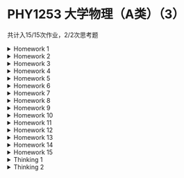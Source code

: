 # PHY1253 大学物理（A类）（3）

共计入15/15次作业，2/2次思考题

<details>
<summary>Homework 1</summary>

### Homework 1

[Homework 1](./Homework/Homework%2001.pdf)：100/100  
**题目：**  
Page64页1-5题  
6.真空中有四块完全相同且彼此靠近的大金属板平行放置，表面涂黑（可看作绝对黑体），从左到右四块板的热力学温度分别为T1，T2，T3和T4。最外侧两块板的热力学温度各维持T1和T4，且T1>T4，当到达热平衡时，求第二和第三块板的热力学温度T2和T3。
</details>

<details>
<summary>Homework 2</summary>

### Homework 2

[Homework 2](./Homework/Homework%2002.pdf)：100/100  
**题目：**  
康普顿效应和玻尔原子  
1-7，8，9，10，11  
其中11题的第一问（1）两种情况下波长的相对改变量，电子获得动能之比Ek1/Ek2。
</details>

<details>
<summary>Homework 3</summary>

### Homework 3

[Homework 3](./Homework/Homework%2003.pdf)：100/100  
**题目：**  
1.证明帕邢系在红外波段。To do this, you only need to calculate the shortest wavelength in the series.

2.一个氢原子从n=1的基态激发到n=4的能态。

（1）计算原子所吸收的能量；

（2）若原子回到基态，可能发射哪些不同能量的光子？

（3）若氢原子原来静止，则从n=4直接跃回到基态时，计算原子的反冲速率。

3.根据氢原子理论推导类氢离子（核电荷数为Ze，核外只剩最后一个电子）轨道半径，电子绕核运动的线速度及原子的能级和电子跃迁时所发射单色光的频率公式。

4.一次电离的氦原子发生何种跃迁发射的谱线与氢光谱Hα（巴尔末系的谱线）非常相近？

5.气体放电中，高速电子撞击原子发光，如果电子能量为12.8eV，轰击处于基态的氢原子，试求氢原子被激发后能发射的光谱线波长。
</details>

<details>
<summary>Homework 4</summary>

### Homework 4

[Homework 4](./Homework/Homework%2004.pdf)：98/100  
**题目：**  
作业1-14,15,16,18,课堂PPT第111页中子衍射题

补充题：测量电子位置的不确定度为0.1$`\mathring{A}`$。试求其动量的不确定度。设电子的能量约为1keV，试估算其能量的不确定度。对于局限于核直径($`\approx 10^{-14}`$)范围内、能量约为2MeV的质子, 重复上述计算。
</details>

<details>
<summary>Homework 5</summary>

### Homework 5

[Homework 5](./Homework/Homework%2005.pdf)：100/100  
**题目：**  
1.一原子的激发态发射波长为600nm的光谱线，测得波长的精度为$`\frac{\Delta \lambda}{\lambda}=10^{-7}`$，试问该原子态的寿命为多长？

2.一个电子被禁闭在线度为10 fm（注1fm=$`10^{-15}`$）的区域中,这正是原子核线度的数量级，试计算它的最小动能。考虑三维空间运动$`<Px^2>=<Py^2>=<Pz^2>`$。

3.不确定关系确定一个粒子在宽度为a的一维箱子的最小能量（即零点能）。

Page 65,  1-19： $`\alpha`$粒子在磁场中运动。

Page65   1-20
</details>

<details>
<summary>Homework 6</summary>

### Homework 6

[Homework 6](./Homework/Homework%2006.pdf)：100/100  
**题目：**  
Page65页, 21,22,23,24, 三维空间中概率流密度的单位。

PPT147页C60分子双缝干涉的条纹宽度。
</details>

<details>
<summary>Homework 7</summary>

### Homework 7

[Homework 7](./Homework/Homework%2007.pdf)：100/100  
**题目：**  
作业1.25

证明Page 33页$`\Psi (r,t)=\sum C_n\psi _ne^{-frac{iE_nt}{n}}`$公式是含时薛定谔方程的解。

作业1：已知质量为$`m`$的粒子的两个本征波函数为$`\psi _1 = e^{-\frac{1}{2}\alpha ^2x^2}, \psi _2=(2\alpha ^2x^2-1)e^{-\frac{1}{2}\alpha ^2x^2}`$，其中$`\alpha =\sqrt{\frac{m\omega}{\hbar}}`$，求两个状态的能量之差。提示：波函数到能量用定态薛定谔方程

作业2：已知系统的波函数为$`\psi (x)=\varphi (x)e^{iEt}+\varphi ^*(x)e^{-iEt}`$，求系统的几率分布，证明它处于定态。

作业3：已知系统的波函数为$`\psi (x)=\sqrt{\frac{2}{L}}sin\frac{n\pi }{L}x, 0\le x\le L`$，求系统的流密度，并解释结果。

</details>

<details>
<summary>Homework 8</summary>

### Homework 8

[Homework 8](./Homework/Homework%2008.pdf)：100/100  
**题目：**  
1.求Page 46页公式（1.156）角动量算符Lz的本征态和本征值。

2.Page56-57   1.26

3.推导课件中势能区在$`-a\le x\le a`$为零的无限深势阱中波函数，求解能量本征值。

4.粒子处在无限深势阱中，它的制备状态用波函数来描写
$`\Psi (x,t)=\frac{1}{\sqrt{a/2}}\{ sin(\frac{2\pi x}{a})e^{-i\omega t}+sin(\frac{4\pi x}{a})e^{-4i\omega t}\}`$，
其中$`\omega =2\pi ^2\hbar /ma^2`$，$`m`$是粒子的质量。思考：阱宽度与a的关系？

（1）试（草图）画出$`t=0`$和$`t=\pi /6\omega`$概率分布之间的差异. （提示：熟悉matlab可以直接画出来）  
（2）求能量期望值$`⟨E⟩`$，粒子能量随时间变化吗?  
（3）思考：在$`t=\pi /6\omega`$，势垒$`V_0`$ 突然从无穷大$`\infty`$变为0。请写出紧接着演化的波函数。只给处表达式，不需要计算结果。

5.粒子波函数是$`\Psi (x,t)=\frac{i}{2}e^{-i(E_1t)/\hbar}\psi _1(x)+\frac{\sqrt{3}}{2}e^{-i(E_2t)/\hbar}\psi _2(x)`$，其中$`\psi _1(x)`$和$`\psi _2(x)`$是(1.79)的n=1，n=2的波函数。求测量得到能量为$`E_1`$、$`E_2`$的几率分别为多少？并求出$`<E>`$的值。

6.推导Page36页 （1-96）公式。
</details>

<details>
<summary>Homework 9</summary>

### Homework 9

[Homework 9](./Homework/Homework%2009.pdf)：100/100  
**题目：**  
新版教材

1-29,30,31

证明A和B厄密算符，只有AB-BA=0，证明AB是厄密算符。

证明$`\frac{d}{dt}<p_x>=-<\frac{\partial}{\partial x}V(x)>`$,请用薛定谔方程证明力学量平均值满足类似牛顿第二定律，这个方程称为埃伦费斯特方程。
</details>

<details>
<summary>Homework 10</summary>

### Homework 10

[Homework 10](./Homework/Homework%2010.pdf)：100/100  
**题目：**  
证明$`[L_x,p_y]=i\hbar p_z, [L_z,p_z]=0`$

1.27,28,32,33,34,35,40,41,42,

1.36
</details>

<details>
<summary>Homework 11</summary>

### Homework 11

[Homework 11](./Homework/Homework%2011.pdf)：100/100  
**题目：**  
1-38,39

附加题在$`S_z`$的本征态$`\begin{pmatrix} 1 \\ 0 \end{pmatrix}`$下，求解$`\Delta S_x`$和$`\Delta S_y`$
</details>

<details>
<summary>Homework 12</summary>

### Homework 12

[Homework 12](./Homework/Homework%2012.pdf)：100/100  
**题目：**  
作业2.1,2,4

提示：第一题参考课件中计算概率流密度思路写出投射系数和反射系数。定态的概率流密度是不变的。
</details>

<details>
<summary>Homework 13</summary>

### Homework 13

[Homework 13](./Homework/Homework%2013.pdf)：100/100  
**题目：**  
2.8

附加题：谐振子在基态上，计算$`(\Delta x)^2=\overline{(x-\bar{x})^2};(\Delta p)^2=\overline{(p-\bar{p})^2}`$

$`\Delta x\Delta p=?`$

附加题：线性谐振子在初始时刻处于归一化状态：$`\psi(x,0)=\sqrt{\frac{1}{5}}\psi _0+\sqrt{\frac{1}{2}}\psi _2+a_5\psi_5`$，式中$`\psi _n(x)`$表示谐振子第$`n`$个定态波函数，求：

(1) 系数$`a_5=?`$  
(2) 写出$`t`$时刻的波函数  
(3) $`t=0`$时刻谐振子能量的可能取值及其相应几率，并求其平均值  
(4) $`t=t`$时刻谐振子能量的可能取值及其相应几率，并求其平均值
</details>

<details>
<summary>Homework 14</summary>

### Homework 14

[Homework 14](./Homework/Homework%2014.pdf)：100/100  
**题目：**  
设氢原子在初始时刻处于$`\psi(r,0)=\frac{1}{2}R_{21}Y_{10}-\frac{1}{2}R_{10}Y_{00}+\frac{1}{\sqrt{2}}R_{21}Y_{1-1}`$，求：

1.t=0时刻氢原子$`E、L^2、L_z`$可能的取值及相应的概率，这些物理量的平均值分别是多少？

2.求t>0时刻氢原子$`E、L^2、L_z`$可能的取值及相应的概率，这些物理量的平均值分别是多少？

2.10,11,12,13,14(1)
</details>

<details>
<summary>Homework 15</summary>

### Homework 15

[Homework 15](./Homework/Homework%2015.pdf)：-/100  
**题目：**  
双态系统

3-1,2
</details>

<details>
<summary>Thinking 1</summary>

### Thinking 1

[Thinking 1](./Homework/Thinking%201)：100/100  
**题目：**  
思考题：利用黑体辐射计算日地系统，地球吸收太阳辐射平衡时候的温度。

请同学们分析黑体辐射与温室效应的关系。
</details>

<details>
<summary>Thinking 2</summary>

### Thinking 2

[Thinking 2](./Homework/Thinking%202)：100/100  
**题目：**  
根据课件上提供的数据，请估算到眼睛的最强的入射光的能量和最弱的入射光能量。并分析人眼能否看到一个光子。
</details>